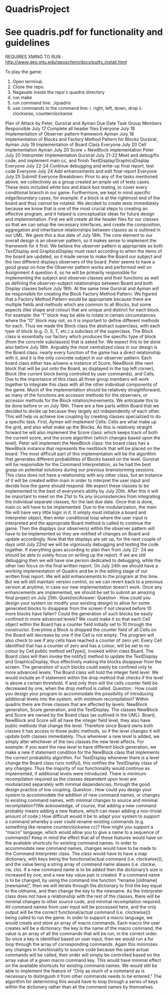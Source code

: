 
# QuadrisProject
# See quadris.pdf for functionality and guidelines

REQUIRES XMING TO RUN : http://www.geo.mtu.edu/geoschem/docs/putty_install.html

To play the game:
1. Open terminal.
2. Clone the repo.
3. Nagavate inside the repo's quadris directory
4. run make
5. run command line: ./quadris
6. use commands in the command line:
  i. right, left, down, drop
  ii. clockwise, counterclockwise
  

Plan of Attack by Peter, Gursirat and Ayman
Due Date Task Group Members Responsible
July 17 Complete all header files Everyone
July 18 Implementation of Observer
pattern framework
Ayman
July 18 implementation of Blocks and
Factory Method Pattern for
Blocks
Gursirat, Ayman
July 19 Implementation of Board
Class
Everyone
July 20 Cell implementation Ayman
July 20 Score + NewBlock
implementation
Peter
July 20 Interpreter Implementation Gursirat
July 21-22 Meet and debug/fix code, and
implement main.cc, and finish
TextDisplay/GraphicsDisplay
Everyone
July 22-24 Continue debugging and
write-up final report, test code
Everyone
July 24 Add enhancements and edit
final report
Everyone
July 25 Submit! Everyone
Breakdown:
Prior to any of the tasks mentioned above, we collectively as a group created an ample set of
tests cases. These tests included white box and black box testing, to cover every conditional
branch in our game. Furthermore, we kept in mind specific edge/boundary cases, for example: if
a block is at the rightmost end of the board and thus cannot be rotated. We decided to create
tests immediately because we know that is one of the most crucial steps to creating an effective
program, and it helped is conceptualize ideas for future design and implementation.
First we will create all the header files for our classes so that we can setup the necessary
interfaces, and create the composition, aggregation and inheritance relationships between
classes as is outlined in our UML. We gave this a due date of July 18th.
The core element to our overall design is an observer pattern, so it makes sense to implement
the framework for it first. We believe the observer pattern is appropriate as both TextDisplay and
GraphicsDisplay must react according to when the items of the board are updated, so it made
sense to make the Board our subject and the two different displays observers of the board.
Peter seems to have a good grasp on how the Observer pattern works and performed well on
Assignment 4 question 4, so he will be primarily responsible for implementing the subject and
observer classes and their functions as well as defining the observer-subject relationships
between Board and both Display classes before July 18th.
At the same time Gursirat and Ayman will be responsible for creating the Block Factory Method
Pattern. We figured that a Factory Method Pattern would be appropriate because there are
multiple fields and methods which are common to all Blocks, but some aspects (like shape and
colour) that are unique and distinct for each block. For example: the “I” block may be able to
rotate in certain circumstances where the “O” block may not, so it is important to define different
methods for each. Thus we made the Block class the abstract superclass, with each type of
block (e.g. O, S, T, etc.) a subclass of the superclass. The Block class is essentially our factory
which produces the specific type of block (from the concrete subclasses) that is asked for. We
expect this to be done also before July 18th.
Arguably the most centralized class in our design is the Board class: nearly every function of the
game has a direct relationship with it, and it is the only concrete subject in our observer pattern.
Each board class either has-a/owns-a instance of Score, NewBlock (the next block that will be
put onto the Board, as displayed in the top left corner), Block (the current block being controlled
by user commands), and Cells. Due to the importance of this class all three group members will
work together to integrate this class with all the other individual components of the game. Much
of the implementation should be relatively straightforward, as many of the functions are
accessor methods for the observers, or accessor methods for the Block rotation/movements.
We anticipate this to be done before or on July 19th.
There are a few parts within Board that we decided to divide up because they largely act
independently of each other. This will help us achieve low coupling by creating classes
specialized to do a specific task. First, Ayman will implement Cells: Cells are what make up the
grid, and also what make up the Blocks. As this is relatively straight forward he will also
implement the Score class: which keeps track of both the current score, and the score algorithm
(which changes based upon the level). Peter will implement the NewBlock class: the board
class has a NewBlock instance that represents the nextblock that will be placed on the board.
The most difficult part of this implementation will be the algorithm that generates different
probabilities of Blocks based on the level. Gursirat will be responsible for the Command
Interpretation, as he had the best grasp on potential solutions during our previous brainstorming
sessions. This class does not have a relationship with any other class, but an instance of it will
be created within main in order to interpret the user input and decide how the game should
respond. We expect these classes to be implemented to the best of everyone’s ability by July
20th.
After this it will be important to meet on the 21st to fix any inconsistencies from integrating the
individual separate classes, for the last due date. Once that is done, main.cc will have to be
implemented. Due to the modularization, the main file will have very little logic in it. It simply
must initialize a board and interpreter object, then enter conditional loop where the user input is
interpreted and the appropriate Board method is called to continue the game. Then the displays
(our observers) within the observer pattern will have to be implemented so they are notified of
changes on Board and update accordingly. Now that the displays are set up, for the next couple
of days until July 22nd we will be vigorously debugging and testing the code together.
If everything goes according to plan then from July 22- 24 we should be able to solely focus on
writing up the report. If we are still debugging then we will have one person dedicated to
debugging, while the other two focus on the final written report. On July 24th we should have a
working implementation of Quadris and be in the editing stage of our written final report. We will
add enhancements to the program at this time. But we will still maintain version control, so we
can revert back to a previous version at anytime, in case our new implementation doesn’t work.
Once any enhancements are implemented, we should be set to submit an amazing final project
on July 25th.
Question/Answer:
Question : How could you design your system (or modify your existing design) to allow for some
generated blocks to disappear from the screen if not cleared before 10 more blocks have fallen?
Could the generation of such blocks be easily confined to more advanced levels?
We could make it so that each Cell object within the Board has a counter field initially set to 10
through the constructor. Everytime a Block is dropped the counter field of all Cells on the Board
will decrease by one if the Cell is not empty. The program will also check to see if any cells have
reached a counter of zero yet. Every Cell identified that has a counter of zero and has a colour,
will be set to no colour by Cell public method setType(), invoked within class Board. The Board
class will then invoke the notify() method to update the TextDisplay and GraphicsDisplay, thus
effectively making the blocks disappear from the screen.
The generation of such blocks could easily be confined only to more advanced levels. The
Board class will hold the integer field level. We would include an if statement within the drop
method that checks if the level is above a certain threshold. If and only then will the cells
counter field be decreased by one, when the drop method is called.
Question : How could you design your program to accommodate the possibility of introducing
additional levels into the system, with minimum recompilation?
Within quadris there are three classes that are affected by levels: NewBlock generation, Score
generation, and the TextDisplay. The classes NewBlock and Score are owned by the Board
class (as outlined in the UML). Board, NewBlock and Score will all have the integer field level,
they also have public methods that change the level. Therefore since Board owns both classes
it has access to those pubic methods, so if the level changes it will update both classes
immediately. Thus whenever a new level is added, we simply alter whichever of the two classes
the new level affects. For example: if you want the new level to have different block generation,
we make a new if statement condition for the NewBlock class that implements the correct
probability algorithm. For TextDisplay whenever there is a level change the Board class runs
notify(), this notifies the TextDisplay class of any changes. Thus the majority of our functionality
would continue as implemented, if additional levels were introduced. There is minimum
recompilation required as the classes dependent upon level are modularized separately with
minimal dependencies, through the good design practice of low coupling.
Question : How could you design your system to accommodate the addition of new command
names, or changes to existing command names, with minimal changes to source and minimal
recompilation?(We acknowledge, of course, that adding a new command probably means
adding a new feature, which can mean adding a non-trivial amount of code.) How difficult would
it be to adapt your system to support a command whereby a user could rename existing
commands (e.g. something like rename counterclockwise cc)?
How might you support a “macro” language, which would allow you to give a name to a
sequence of commands? Keep in mind the effect that all of these features would have on the
available shortcuts for existing command names.
In order to accommodate new command names, changes would have to be made to the
Command Interpreter class. The class would have to have a map dictionary, with keys being the
functional/actual command (i.e. clockwise()), and the value being a string array of command
name aliases (i.e. clockw, cw, clo). If a new command name is to be added then the dictionary’s
size is increased by one, and a new key value pair is created. If a command name is to be
changed, by using the command line function “rename [oldname] [newname]”, then we will
iterate through the dictionary to find the key equal to the oldname, and then change the key to
the newname. As the interpreter class does not have a relationship with the rest of the classes,
there will be minimal changes to other source code, and minimal recompilation required. All
command names from user input will be processed here, and the only output will be the correct
functional/actual command (i.e. clockwise()) being called to run the game.
In order to support a macro language, we would create and store an array of macro commands.
Each macro the user creates will be a dictionary: the key is the name of the macro command,
the value is an array of all the commands that will be run, in the correct order. So once a key is
identified based on user input, then we would run a for loop through the array of corresponding
commands. Again this minimizes any changes in functionality to source code because the same
actual commands will be called, their order will simply be controlled based on the array value of
a given macro command key.
This would have minimal effect on the available shortcuts for existing command names. We
would still be able to implement the feature of “Only as much of a command as is necessary to
distinguish it from other commands needs to be entered.” The algorithm for determining this
would have to loop through a series of keys within the dictionary rather than all the command
names by themselves.
